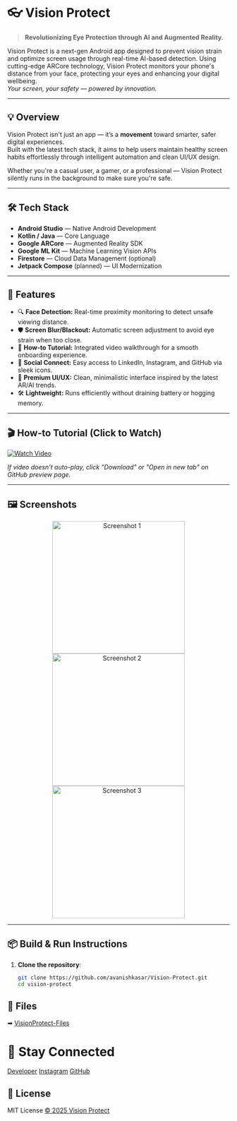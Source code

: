 # 👓 Vision Protect

> **Revolutionizing Eye Protection through AI and Augmented Reality.**

Vision Protect is a next-gen Android app designed to prevent vision strain and optimize screen usage through real-time AI-based detection. Using cutting-edge ARCore technology, Vision Protect monitors your phone's distance from your face, protecting your eyes and enhancing your digital wellbeing.  
_Your screen, your safety — powered by innovation._

---

## 💡 Overview

Vision Protect isn't just an app — it’s a **movement** toward smarter, safer digital experiences.  
Built with the latest tech stack, it aims to help users maintain healthy screen habits effortlessly through intelligent automation and clean UI/UX design.

Whether you're a casual user, a gamer, or a professional — Vision Protect silently runs in the background to make sure you're safe.

---

## 🛠 Tech Stack

- **Android Studio** — Native Android Development  
- **Kotlin / Java** — Core Language  
- **Google ARCore** — Augmented Reality SDK  
- **Google ML Kit** — Machine Learning Vision APIs  
- **Firestore** — Cloud Data Management (optional)  
- **Jetpack Compose** (planned) — UI Modernization  

---

## 🚀 Features

- 🔍 **Face Detection:** Real-time proximity monitoring to detect unsafe viewing distance.  
- 🛡 **Screen Blur/Blackout:** Automatic screen adjustment to avoid eye strain when too close.  
- 🎥 **How-to Tutorial:** Integrated video walkthrough for a smooth onboarding experience.  
- 🔗 **Social Connect:** Easy access to LinkedIn, Instagram, and GitHub via sleek icons.  
- 🎨 **Premium UI/UX:** Clean, minimalistic interface inspired by the latest AR/AI trends.  
- 🛠 **Lightweight:** Runs efficiently without draining battery or hogging memory.  

---

## 🎬 How-to Tutorial (Click to Watch)

[![Watch Video](https://img.youtube.com/vi/6H1oJErOH_g/maxresdefault.jpg)](https://github.com/avanishkasar/Vision-Protect/blob/Video-Tutorial/Demo/VisionProtect%20_Tutorial.mp4)

*If video doesn't auto-play, click "Download" or "Open in new tab" on GitHub preview page.*

---

## 🖼 Screenshots

<p align="center">
  <img src="https://github.com/avanishkasar/Vision-Protect/blob/Video-Tutorial/Demo/1st.jpg?raw=true" alt="Screenshot 1" width="300"/>
  <img src="https://github.com/avanishkasar/Vision-Protect/blob/Video-Tutorial/Demo/2nd.jpg?raw=true" alt="Screenshot 2" width="300"/>
  <img src="https://github.com/avanishkasar/Vision-Protect/blob/Video-Tutorial/Demo/3rd.jpg?raw=true" alt="Screenshot 3" width="300"/>
</p>

---

## 📦 Build & Run Instructions

1. **Clone the repository**:
   ```bash
   git clone https://github.com/avanishkasar/Vision-Protect.git
   cd vision-protect
## 📁 Files
➡ [VisionProtect-Files](https://github.com/avanishkasar/Vision-Protect/tree/VisionProtect-Files)

# 🚀 Stay Connected
[Developer](https://www.linkedin.com/in/avanish-k-a58104326) 
[Instagram](https://www.instagram.com/avanishkasar)
[GitHub](https://github.com/avanishkasar)

## 📄 License
MIT License
[© 2025 Vision Protect](https://github.com/avanishkasar/Vision-Protect/blob/VisionProtect-Files/Copyright%20(c)%202025%20Vision%20Protect.txt)
